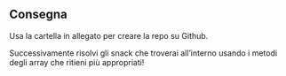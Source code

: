 ## Consegna
Usa la cartella in allegato per creare la repo su Github.

Successivamente risolvi gli snack che troverai all’interno usando i metodi degli array che ritieni più appropriati!